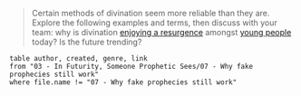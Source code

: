 > Certain methods of divination seem more reliable than they are. Explore the following examples and terms, then discuss with your team: why is divination [enjoying a resurgence](https://abcnews.go.com/GMA/Living/interest-spirituality-witchcraft-rise-amid-covid-19-tiktok/story?id=83268461) amongst [young people](https://www.uscannenbergmedia.com/2022/02/12/the-art-of-fortunetelling-from-tradition-to-pop-culture/) today? Is the future trending?

```dataview
table author, created, genre, link 
from "03 - In Futurity, Someone Prophetic Sees/07 - Why fake prophecies still work"
where file.name != "07 - Why fake prophecies still work"
```
